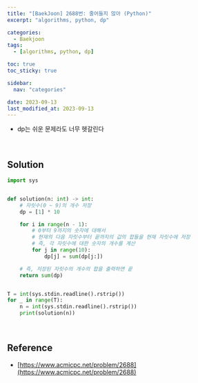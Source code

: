 ```yaml
---
title: "[BaekJoon] 2688번: 줄어들지 않아 (Python)"
excerpt: "algorithms, python, dp"

categories:
  - Baekjoon
tags:
  - [algorithms, python, dp]

toc: true
toc_sticky: true

sidebar:
  nav: "categories"

date: 2023-09-13
last_modified_at: 2023-09-13
---
```


- dp는 쉬운 문제라도 너무 헷갈린다

<br>

## Solution

```python
import sys


def solution(n: int) -> int:
    # 자릿수(0 ~ 9)의 개수 저장
    dp = [1] * 10

    for i in range(n - 1):
        # 0부터 9까지의 숫자에 대해서
        # 현재의 다음 자릿수부터 끝까지의 값의 합들을 현재 자릿수에 저장
        # 즉, 각 자릿수에 대한 숫자의 개수를 계산
        for j in range(10):
            dp[j] = sum(dp[j:])

    # 즉, 저장된 자릿수의 개수의 합을 출력하면 끝
    return sum(dp)


T = int(sys.stdin.readline().rstrip())
for _ in range(T):
    n = int(sys.stdin.readline().rstrip())
    print(solution(n))
```

<br>

## Reference

- [https://www.acmicpc.net/problem/2688](https://www.acmicpc.net/problem/2688)
